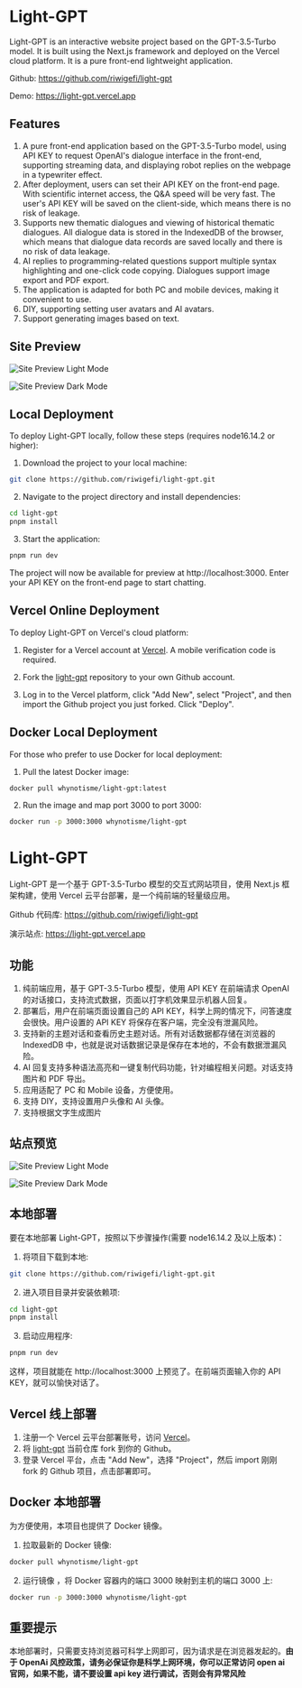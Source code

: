 # Light-GPT

Light-GPT is an interactive website project based on the GPT-3.5-Turbo model. It is built using the Next.js framework and deployed on the Vercel cloud platform. It is a pure front-end lightweight application.

Github: https://github.com/riwigefi/light-gpt

Demo: https://light-gpt.vercel.app

## Features

1. A pure front-end application based on the GPT-3.5-Turbo model, using API KEY to request OpenAI's dialogue interface in the front-end, supporting streaming data, and displaying robot replies on the webpage in a typewriter effect.
2. After deployment, users can set their API KEY on the front-end page. With scientific internet access, the Q&A speed will be very fast. The user's API KEY will be saved on the client-side, which means there is no risk of leakage.
3. Supports new thematic dialogues and viewing of historical thematic dialogues. All dialogue data is stored in the IndexedDB of the browser, which means that dialogue data records are saved locally and there is no risk of data leakage.
4. AI replies to programming-related questions support multiple syntax highlighting and one-click code copying.
   Dialogues support image export and PDF export.
5. The application is adapted for both PC and mobile devices, making it convenient to use.
6. DIY, supporting setting user avatars and AI avatars.
7. Support generating images based on text.

## Site Preview

![Site Preview Light Mode](public/light-mode-site.png)

![Site Preview Dark Mode](public/dark-mode-site.png)

## Local Deployment

To deploy Light-GPT locally, follow these steps (requires node16.14.2 or higher):

1. Download the project to your local machine:

```bash
git clone https://github.com/riwigefi/light-gpt.git
```

2. Navigate to the project directory and install dependencies:

```bash
cd light-gpt
pnpm install
```

3. Start the application:

```bash
pnpm run dev
```

The project will now be available for preview at http://localhost:3000. Enter your API KEY on the front-end page to start chatting.

## Vercel Online Deployment

To deploy Light-GPT on Vercel's cloud platform:

1. Register for a Vercel account at [Vercel](https://vercel.com). A mobile verification code is required.

2. Fork the [light-gpt](https://github.com/riwigefi/light-gpt) repository to your own Github account.

3. Log in to the Vercel platform, click "Add New", select "Project", and then import the Github project you just forked. Click "Deploy".

## Docker Local Deployment

For those who prefer to use Docker for local deployment:

1. Pull the latest Docker image:

```bash
docker pull whynotisme/light-gpt:latest
```

2. Run the image and map port 3000 to port 3000:

```bash
docker run -p 3000:3000 whynotisme/light-gpt
```

# Light-GPT

Light-GPT 是一个基于 GPT-3.5-Turbo 模型的交互式网站项目，使用 Next.js 框架构建，使用 Vercel 云平台部署，是一个纯前端的轻量级应用。

Github 代码库: https://github.com/riwigefi/light-gpt

演示站点: https://light-gpt.vercel.app

## 功能

1. 纯前端应用，基于 GPT-3.5-Turbo 模型，使用 API KEY 在前端请求 OpenAI 的对话接口，支持流式数据，页面以打字机效果显示机器人回复。
2. 部署后，用户在前端页面设置自己的 API KEY，科学上网的情况下，问答速度会很快。用户设置的 API KEY 将保存在客户端，完全没有泄漏风险。
3. 支持新的主题对话和查看历史主题对话。所有对话数据都存储在浏览器的 IndexedDB 中，也就是说对话数据记录是保存在本地的，不会有数据泄漏风险。
4. AI 回复支持多种语法高亮和一键复制代码功能，针对编程相关问题。对话支持图片和 PDF 导出。
5. 应用适配了 PC 和 Mobile 设备，方便使用。
6. 支持 DIY，支持设置用户头像和 AI 头像。
7. 支持根据文字生成图片

## 站点预览

![Site Preview Light Mode](public/light-mode-site.png)

![Site Preview Dark Mode](public/dark-mode-site.png)

## 本地部署

要在本地部署 Light-GPT，按照以下步骤操作(需要 node16.14.2 及以上版本)：

1. 将项目下载到本地:

```bash
git clone https://github.com/riwigefi/light-gpt.git
```

2. 进入项目目录并安装依赖项:

```bash
cd light-gpt
pnpm install
```

3. 启动应用程序:

```bash
pnpm run dev
```

这样，项目就能在 http://localhost:3000 上预览了。在前端页面输入你的 API KEY，就可以愉快对话了。

## Vercel 线上部署

1. 注册一个 Vercel 云平台部署账号，访问 [Vercel](https://vercel.com)。
2. 将 [light-gpt](https://github.com/riwigefi/light-gpt) 当前仓库 fork 到你的 Github。
3. 登录 Vercel 平台，点击 "Add New"，选择 "Project"，然后 import 刚刚 fork 的 Github 项目，点击部署即可。

## Docker 本地部署

为方便使用，本项目也提供了 Docker 镜像。

1. 拉取最新的 Docker 镜像:

```bash
docker pull whynotisme/light-gpt
```

2. 运行镜像 ，将 Docker 容器内的端口 3000 映射到主机的端口 3000 上:

```bash
docker run -p 3000:3000 whynotisme/light-gpt
```

## 重要提示

本地部署时，只需要支持浏览器可科学上网即可，因为请求是在浏览器发起的。**由于 OpenAi 风控政策，请务必保证你是科学上网环境，你可以正常访问 open ai 官网，如果不能，请不要设置 api key 进行调试，否则会有异常风险**
